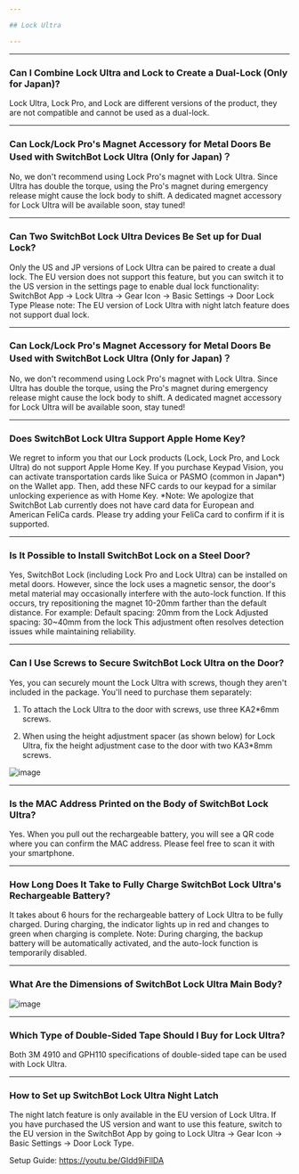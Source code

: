 ```yaml
---

## Lock Ultra

---
```


---
### Can I Combine Lock Ultra and Lock to Create a Dual-Lock (Only for Japan)?

Lock Ultra, Lock Pro, and Lock are different versions of the product, they are not compatible and cannot be used as a dual-lock.

---
### Can Lock/Lock Pro's Magnet Accessory for Metal Doors Be Used with SwitchBot Lock Ultra (Only for Japan)？

No, we don't recommend using Lock Pro's magnet with Lock Ultra. Since Ultra has double the torque, using the Pro's magnet during emergency release might cause the lock body to shift. 
A dedicated magnet accessory for Lock Ultra will be available soon, stay tuned!

---
### Can Two SwitchBot Lock Ultra Devices Be Set up for Dual Lock?

Only the US and JP versions of Lock Ultra can be paired to create a dual lock. 
The EU version does not support this feature, but you can switch it to the US version in the settings page to enable dual lock functionality:
SwitchBot App -> Lock Ultra -> Gear Icon -> Basic Settings -> Door Lock Type
Please note: The EU version of Lock Ultra with night latch feature does not support dual lock.


---
### Can Lock/Lock Pro's Magnet Accessory for Metal Doors Be Used with SwitchBot Lock Ultra (Only for Japan)？

No, we don't recommend using Lock Pro's magnet with Lock Ultra. Since Ultra has double the torque, using the Pro's magnet during emergency release might cause the lock body to shift. 
A dedicated magnet accessory for Lock Ultra will be available soon, stay tuned!


---
### Does SwitchBot Lock Ultra Support Apple Home Key?

We regret to inform you that our Lock products (Lock, Lock Pro, and Lock Ultra) do not support Apple Home Key.
If you purchase Keypad Vision, you can activate transportation cards like Suica or PASMO (common in Japan*) on the Wallet app. Then, add these NFC cards to our keypad for a similar unlocking experience as with Home Key.
*Note:
We apologize that SwitchBot Lab currently does not have card data for European and American FeliCa cards. Please try adding your FeliCa card to confirm if it is supported.


---
### Is It Possible to Install SwitchBot Lock on a Steel Door?

Yes, SwitchBot Lock (including Lock Pro and Lock Ultra) can be installed on metal doors. However, since the lock uses a magnetic sensor, the door's metal material may occasionally interfere with the auto-lock function.
If this occurs, try repositioning the magnet 10-20mm farther than the default distance. For example:
Default spacing: 20mm from the Lock
Adjusted spacing: 30~40mm from the lock
This adjustment often resolves detection issues while maintaining reliability.

---
### Can I Use Screws to Secure SwitchBot Lock Ultra on the Door?

Yes, you can securely mount the Lock Ultra with screws, though they aren't included in the package. You'll need to purchase them separately:

1. To attach the Lock Ultra to the door with screws, use three KA2*6mm screws.

2. When using the height adjustment spacer (as shown below) for Lock Ultra, fix the height adjustment case to the door with two KA3*8mm screws.

![image](https://github.com/user-attachments/assets/9a9b1e3c-14f4-4843-a601-9c1cde675328)


---
### Is the MAC Address Printed on the Body of SwitchBot Lock Ultra?

Yes. When you pull out the rechargeable battery, you will see a QR code where you can confirm the MAC address. Please feel free to scan it with your smartphone.


---
### How Long Does It Take to Fully Charge SwitchBot Lock Ultra's Rechargeable Battery?

It takes about 6 hours for the rechargeable battery of Lock Ultra to be fully charged. During charging, the indicator lights up in red and changes to green when charging is complete.
Note:
During charging, the backup battery will be automatically activated, and the auto-lock function is temporarily disabled.


---
### What Are the Dimensions of SwitchBot Lock Ultra Main Body?

![image](https://github.com/user-attachments/assets/5bdf02f5-2a5a-45bd-b558-c2cc9cc809ba)



---
### Which Type of Double-Sided Tape Should I Buy for Lock Ultra?

Both 3M 4910 and GPH110 specifications of double-sided tape can be used with Lock Ultra.


---
### How to Set up SwitchBot Lock Ultra Night Latch

The night latch feature is only available in the EU version of Lock Ultra. If you have purchased the US version and want to use this feature, switch to the EU version in the SwitchBot App by going to Lock Ultra -> Gear Icon -> Basic Settings -> Door Lock Type. 

Setup Guide: https://youtu.be/GIdd9iFllDA

